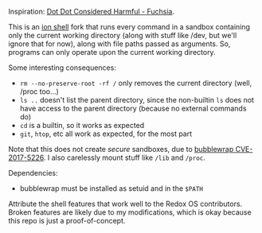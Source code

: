 Inspiration: [Dot Dot Considered Harmful - Fuchsia](https://fuchsia.dev/fuchsia-src/concepts/filesystems/dotdot).

This is an [ion shell](https://gitlab.redox-os.org/redox-os/ion) fork that runs every command in a sandbox containing only the current working directory (along with stuff like /dev, but we'll ignore that for now), along with file paths passed as arguments. So, programs can only operate upon the current working directory.

Some interesting consequences:
- `rm --no-preserve-root -rf /` only removes the current directory (well, /proc too...)
- `ls ..` doesn't list the parent directory, since the non-builtin `ls` does not have access to the parent directory (because no external commands do)
- `cd` is a builtin, so it works as expected
- `git`, `htop`, etc all work as expected, for the most part

Note that this does not create _secure_ sandboxes, due to [bubblewrap CVE-2017-5226](https://github.com/containers/bubblewrap/issues/142). I also carelessly mount stuff like `/lib` and `/proc`.

Dependencies:
- bubblewrap must be installed as setuid and in the `$PATH`

Attribute the shell features that work well to the Redox OS contributors. Broken features are likely due to my modifications, which is okay because this repo is just a proof-of-concept. 
